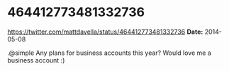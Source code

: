 # 464412773481332736
https://twitter.com/mattdavella/status/464412773481332736
**Date:** 2014-05-08

.@simple Any plans for business accounts this year? Would love me a business account :)
